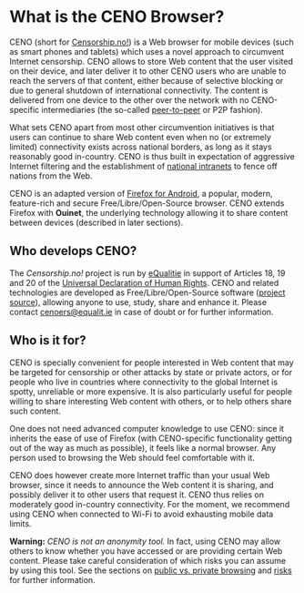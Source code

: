 # What is the CENO Browser?

CENO (short for [Censorship.no!][]) is a Web browser for mobile devices (such as smart phones and tablets) which uses a novel approach to circumvent Internet censorship.  CENO allows to store Web content that the user visited on their device, and later deliver it to other CENO users who are unable to reach the servers of that content, either because of selective blocking or due to general shutdown of international connectivity.  The content is delivered from one device to the other over the network with no CENO-specific intermediaries (the so-called [peer-to-peer][P2P] or P2P fashion).

[Censorship.no!]: https://censorship.no/
[P2P]: https://en.wikipedia.org/wiki/Peer-to-peer

What sets CENO apart from most other circumvention initiatives is that users can continue to share Web content even when no (or extremely limited) connectivity exists across national borders, as long as it stays reasonably good in-country.  CENO is thus built in expectation of aggressive Internet filtering and the establishment of [national intranets][] to fence off nations from the Web.

[national intranets]: http://en.wikipedia.org/wiki/National_intranet

CENO is an adapted version of [Firefox for Android][], a popular, modern, feature-rich and secure Free/Libre/Open-Source browser.  CENO extends Firefox with **Ouinet**, the underlying technology allowing it to share content between devices (described in later sections).

[Firefox for Android]: https://www.mozilla.org/firefox/android/

## Who develops CENO?

The *Censorship.no!* project is run by [eQualitie][] in support of Articles 18, 19 and 20 of the [Universal Declaration of Human Rights][].  CENO and related technologies are developed as Free/Libre/Open-Source software ([project source][ceno-repos]), allowing anyone to use, study, share and enhance it.  Please contact <cenoers@equalit.ie> in case of doubt or for further information.

[eQualitie]: https://equalit.ie/
[Universal Declaration of Human Rights]: https://www.un.org/en/universal-declaration-human-rights/
[ceno-repos]: https://github.com/censorship-no/
    "CENO source code repositories"

## Who is it for?

CENO is specially convenient for people interested in Web content that may be targeted for censorship or other attacks by state or private actors, or for people who live in countries where connectivity to the global Internet is spotty, unreliable or more expensive.  It is also particularly useful for people willing to share interesting Web content with others, or to help others share such content.

One does not need advanced computer knowledge to use CENO: since it inherits the ease of use of Firefox (with CENO-specific functionality getting out of the way as much as possible), it feels like a normal browser.  Any person used to browsing the Web should feel comfortable with it.

CENO does however create more Internet traffic than your usual Web browser, since it needs to announce the Web content it is sharing, and possibly deliver it to other users that request it.  CENO thus relies on moderately good in-country connectivity.  For the moment, we recommend using CENO when connected to Wi-Fi to avoid exhausting mobile data limits.

**Warning:** *CENO is not an anonymity tool.*  In fact, using CENO may allow others to know whether you have accessed or are providing certain Web content.  Please take careful consideration of which risks you can assume by using this tool.  See the sections on [public vs. private browsing](../concepts/public-private.md) and [risks](../concepts/risks.md) for further information.
